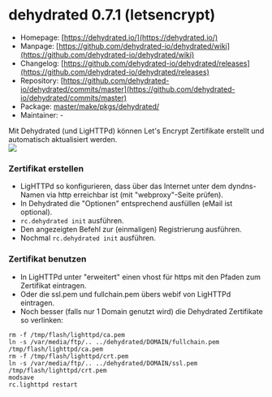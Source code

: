 # dehydrated 0.7.1 (letsencrypt)
 - Homepage: [https://dehydrated.io/](https://dehydrated.io/)
 - Manpage: [https://github.com/dehydrated-io/dehydrated/wiki](https://github.com/dehydrated-io/dehydrated/wiki)
 - Changelog: [https://github.com/dehydrated-io/dehydrated/releases](https://github.com/dehydrated-io/dehydrated/releases)
 - Repository: [https://github.com/dehydrated-io/dehydrated/commits/master](https://github.com/dehydrated-io/dehydrated/commits/master)
 - Package: [master/make/pkgs/dehydrated/](https://github.com/Freetz-NG/freetz-ng/tree/master/make/pkgs/dehydrated/)
 - Maintainer: -

Mit Dehydrated (und LigHTTPd) können Let's Encrypt Zertifikate erstellt und automatisch aktualisiert werden.
<br>
<a href='../screenshots/000-PKG_letsencrypt.png'><img src='../screenshots/000-PKG_letsencrypt_md.png'></a>
<br>

### Zertifikat erstellen
 * LigHTTPd so konfigurieren, dass über das Internet unter dem dyndns-Namen via http erreichbar ist (mit "webproxy"-Seite prüfen).
 * In Dehydrated die "Optionen" entsprechend ausfüllen (eMail ist optional).
 * ```rc.dehydrated init``` ausführen.
 * Den angezeigten Befehl zur (einmaligen) Registrierung ausführen.
 * Nochmal ```rc.dehydrated init``` ausführen.

### Zertifikat benutzen
 * In LigHTTPd unter "erweitert" einen vhost für https mit den Pfaden zum Zertifikat eintragen.
 * Oder die ssl.pem und fullchain.pem übers webif von LigHTTPd eintragen.
 * Noch besser (falls nur 1 Domain genutzt wird) die Dehydrated Zertifikate so verlinken:
```
rm -f /tmp/flash/lighttpd/ca.pem
ln -s /var/media/ftp/.. ../dehydrated/DOMAIN/fullchain.pem /tmp/flash/lighttpd/ca.pem
rm -f /tmp/flash/lighttpd/crt.pem
ln -s /var/media/ftp/.. ../dehydrated/DOMAIN/ssl.pem  /tmp/flash/lighttpd/crt.pem
modsave
rc.lighttpd restart
```

